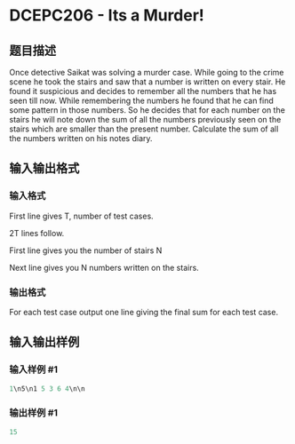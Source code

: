 # DCEPC206 - Its a Murder!

## 题目描述

Once detective Saikat was solving a murder case. While going to the crime scene he took the stairs and saw that a number is written on every stair. He found it suspicious and decides to remember all the numbers that he has seen till now. While remembering the numbers he found that he can find some pattern in those numbers. So he decides that for each number on the stairs he will note down the sum of all the numbers previously seen on the stairs which are smaller than the present number. Calculate the sum of all the numbers written on his notes diary.

## 输入输出格式

### 输入格式

First line gives T, number of test cases.

2T lines follow.

First line gives you the number of stairs N

Next line gives you N numbers written on the stairs.

### 输出格式

For each test case output one line giving the final sum for each test case.

## 输入输出样例

### 输入样例 #1

```cpp
1\n5\n1 5 3 6 4\n\n
```


### 输出样例 #1

```cpp
15
```


